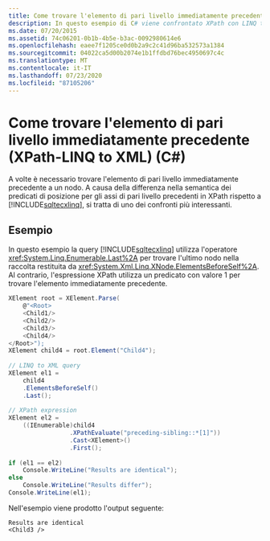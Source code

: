 ```yaml
---
title: Come trovare l'elemento di pari livello immediatamente precedente (XPath-LINQ to XML) (C#)
description: In questo esempio di C# viene confrontato XPath con LINQ to XML per individuare l'elemento di pari livello immediatamente precedente a un nodo.
ms.date: 07/20/2015
ms.assetid: 74c06201-0b1b-4b5e-b3ac-0092980614e6
ms.openlocfilehash: eaee7f1205ce0d0b2a9c2c41d96ba532573a1384
ms.sourcegitcommit: 04022ca5d00b2074e1b1ffdbd76bec4950697c4c
ms.translationtype: MT
ms.contentlocale: it-IT
ms.lasthandoff: 07/23/2020
ms.locfileid: "87105206"
---
```

# <a name="how-to-find-the-immediate-preceding-sibling-xpath-linq-to-xml-c"></a>Come trovare l'elemento di pari livello immediatamente precedente (XPath-LINQ to XML) (C#)
A volte è necessario trovare l'elemento di pari livello immediatamente precedente a un nodo. A causa della differenza nella semantica dei predicati di posizione per gli assi di pari livello precedenti in XPath rispetto a [!INCLUDE[sqltecxlinq](~/includes/sqltecxlinq-md.md)], si tratta di uno dei confronti più interessanti.  
  
## <a name="example"></a>Esempio  
 In questo esempio la query [!INCLUDE[sqltecxlinq](~/includes/sqltecxlinq-md.md)] utilizza l'operatore <xref:System.Linq.Enumerable.Last%2A> per trovare l'ultimo nodo nella raccolta restituita da <xref:System.Xml.Linq.XNode.ElementsBeforeSelf%2A>. Al contrario, l'espressione XPath utilizza un predicato con valore 1 per trovare l'elemento immediatamente precedente.  
  
```csharp  
XElement root = XElement.Parse(  
    @"<Root>  
    <Child1/>  
    <Child2/>  
    <Child3/>  
    <Child4/>  
</Root>");  
XElement child4 = root.Element("Child4");  
  
// LINQ to XML query  
XElement el1 =  
    child4  
    .ElementsBeforeSelf()  
    .Last();  
  
// XPath expression  
XElement el2 =  
    ((IEnumerable)child4  
                 .XPathEvaluate("preceding-sibling::*[1]"))  
                 .Cast<XElement>()  
                 .First();  
  
if (el1 == el2)  
    Console.WriteLine("Results are identical");  
else  
    Console.WriteLine("Results differ");  
Console.WriteLine(el1);  
```  
  
 Nell'esempio viene prodotto l'output seguente:  
  
```output  
Results are identical  
<Child3 />  
```  
